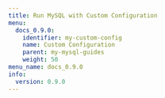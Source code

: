 ```yaml
---
title: Run MySQL with Custom Configuration
menu:
  docs_0.9.0:
    identifier: my-custom-config
    name: Custom Configuration
    parent: my-mysql-guides
    weight: 50
menu_name: docs_0.9.0
info:
  version: 0.9.0
---
```


